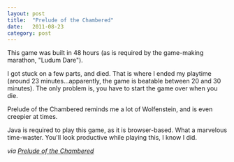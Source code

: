```yaml
---
layout: post
title:  "Prelude of the Chambered"
date:   2011-08-23
category: post
---
```


This game was built in 48 hours (as is required by the game-making marathon, "Ludum Dare").

I got stuck on a few parts, and died. That is where I ended my playtime (around 23 minutes&hellip;apparently, the game is beatable between 20 and 30 minutes). The only problem is, you have to start the game over when you die.

Prelude of the Chambered reminds me a lot of Wolfenstein, and is even creepier at times.

Java is required to play this game, as it is browser-based. What a marvelous time-waster. You'll look productive while playing this, I know I did.

*via [Prelude of the Chambered](http://s3.amazonaws.com/ld48/index.html)*